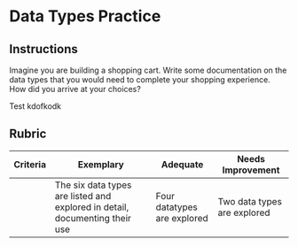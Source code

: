 # Data Types Practice

## Instructions

Imagine you are building a shopping cart. Write some documentation on the data types that you would need to complete your shopping experience. How did you arrive at your choices?

Test kdofkodk
 
## Rubric

Criteria | Exemplary | Adequate | Needs Improvement
--- | --- | --- | -- |
||The six data types are listed and explored in detail, documenting their use|Four datatypes are explored|Two data types are explored|
